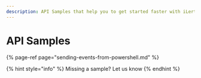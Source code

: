 ```yaml
---
description: API Samples that help you to get started faster with iLert REST API.
---
```


# API Samples

{% page-ref page="sending-events-from-powershell.md" %}

{% hint style="info" %}
Missing a sample? Let us know
{% endhint %}

